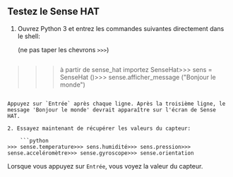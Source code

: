 ## Testez le Sense HAT

1. Ouvrez Python 3 et entrez les commandes suivantes directement dans le shell:
    
    (ne pas taper les chevrons `>>>`)
    
    ```python
>>> à partir de sense_hat importez SenseHat>>> sens = SenseHat ()>>> sense.afficher_message ("Bonjour le monde")
```

Appuyez sur `Entrée` après chaque ligne. Après la troisième ligne, le message 'Bonjour le monde' devrait apparaître sur l'écran de Sense HAT.

2. Essayez maintenant de récupérer les valeurs du capteur:
    
    ```python
>>> sense.temperature>>> sens.humidité>>> sens.pression>>> sense.acceléromètre>>> sense.gyroscope>>> sense.orientation
```

Lorsque vous appuyez sur `Entrée`, vous voyez la valeur du capteur.